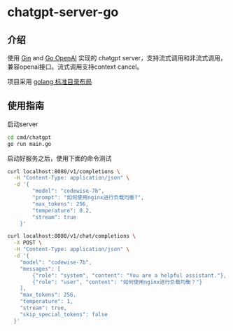 # chatgpt-server-go
## 介绍
使用 [Gin](https://github.com/gin-gonic/gin) and [Go OpenAI](https://github.com/sashabaranov/go-openai) 实现的 chatgpt server，支持流式调用和非流式调用，兼容openai接口。流式调用支持context cancel。

项目采用 [golang 标准目录布局](https://github.com/golang-standards/project-layout)

## 使用指南
启动server
```bash
cd cmd/chatgpt
go run main.go
```

启动好服务之后，使用下面的命令测试
```bash
curl localhost:8080/v1/completions \
  -H "Content-Type: application/json" \
  -d '{
        "model": "codewise-7b",
        "prompt": "如何使用nginx进行负载均衡?",
        "max_tokens": 256,
        "temperature": 0.2,
        "stream": true
    }'

curl localhost:8080/v1/chat/completions \
  -X POST \
  -H "Content-Type: application/json" \
  -d '{
    "model": "codewise-7b",
    "messages": [
        {"role": "system", "content": "You are a helpful assistant."},
        {"role": "user", "content": "如何使用nginx进行负载均衡？"}
    ],
    "max_tokens": 256,
    "temperature": 1,
    "stream": true,
    "skip_special_tokens": false
  }'
```